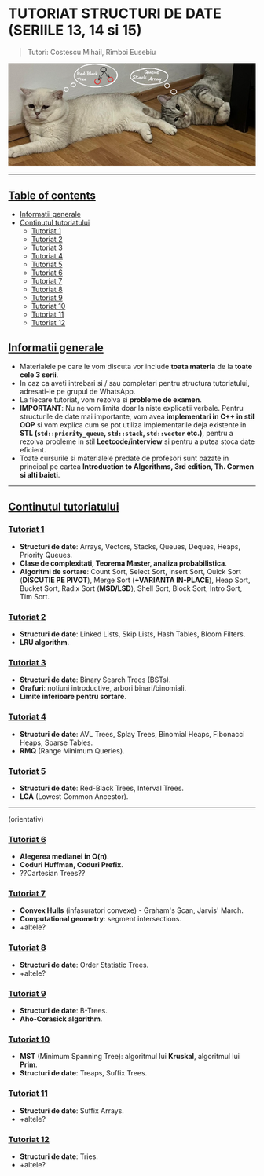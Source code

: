# TUTORIAT STRUCTURI DE DATE (SERIILE 13, 14 si 15)

> Tutori: Costescu Mihail, Rîmboi Eusebiu

![Image](administrative_stuff/images/bestpicever.png)

---

## <ins>Table of contents</ins>
  - [Informatii generale](#informatii-generale)
  - [Continutul tutoriatului](#continutul-tutoriatului)
    - [Tutoriat 1](#tutoriat-1)
    - [Tutoriat 2](#tutoriat-2)
    - [Tutoriat 3](#tutoriat-3)
    - [Tutoriat 4](#tutoriat-4)
    - [Tutoriat 5](#tutoriat-5)
    - [Tutoriat 6](#tutoriat-6)
    - [Tutoriat 7](#tutoriat-7)
    - [Tutoriat 8](#tutoriat-8)
    - [Tutoriat 9](#tutoriat-9)
    - [Tutoriat 10](#tutoriat-10)
    - [Tutoriat 11](#tutoriat-11)
    - [Tutoriat 12](#tutoriat-12)

## <ins>Informatii generale</ins>
* Materialele pe care le vom discuta vor include **toata materia** de la **toate cele 3 serii**.
* In caz ca aveti intrebari si / sau completari pentru structura tutoriatului, adresati-le pe grupul de WhatsApp.
* La fiecare tutoriat, vom rezolva si <b>probleme de examen</b>.
* <b>IMPORTANT</b>: Nu ne vom limita doar la niste explicatii verbale. Pentru structurile de date mai importante, vom avea <b>implementari in C++ in stil OOP</b> si vom explica cum se pot utiliza implementarile deja existente in <b>STL (`std::priority_queue`, `std::stack`, `std::vector` etc.)</b>, pentru a rezolva probleme in stil <b>Leetcode/interview</b> si pentru a putea stoca date eficient.
* Toate cursurile si materialele predate de profesori sunt bazate in principal pe cartea **Introduction to Algorithms, 3rd edition, Th. Cormen si alti baieti**.

---

## <ins>Continutul tutoriatului</ins>
### <ins>Tutoriat 1</ins>
* <b>Structuri de date</b>: Arrays, Vectors, Stacks, Queues, Deques, Heaps, Priority Queues.
* <b>Clase de complexitati, Teorema Master, analiza probabilistica</b>.
* <b>Algoritmi de sortare</b>: Count Sort, Select Sort, Insert Sort, Quick Sort (<b>DISCUTIE PE PIVOT</b>), Merge Sort (<b>+VARIANTA IN-PLACE</b>), Heap Sort, Bucket Sort, Radix Sort (<b>MSD/LSD</b>), Shell Sort, Block Sort, Intro Sort, Tim Sort.

### <ins>Tutoriat 2</ins>
* <b>Structuri de date</b>: Linked Lists, Skip Lists, Hash Tables, Bloom Filters.
* **LRU algorithm**.

### <ins>Tutoriat 3</ins>
* <b>Structuri de date</b>: Binary Search Trees (BSTs).
* <b>Grafuri</b>: notiuni introductive, arbori binari/binomiali.
* <b>Limite inferioare pentru sortare</b>.

### <ins>Tutoriat 4</ins>
* <b>Structuri de date</b>: AVL Trees, Splay Trees, Binomial Heaps, Fibonacci Heaps, Sparse Tables.
* <b>RMQ</b> (Range Minimum Queries).

### <ins>Tutoriat 5</ins>
- **Structuri de date**: Red-Black Trees, Interval Trees.
- **LCA** (Lowest Common Ancestor).

---

(orientativ)

### <ins>Tutoriat 6</ins>
- **Alegerea medianei in O(n)**.
- **Coduri Huffman, Coduri Prefix**.
- ??Cartesian Trees??

### <ins>Tutoriat 7</ins>
- **Convex Hulls** (infasuratori convexe) - Graham's Scan, Jarvis' March.
- **Computational geometry**: segment intersections.
- +altele?

### <ins>Tutoriat 8</ins>
- **Structuri de date**: Order Statistic Trees.
- +altele?

### <ins>Tutoriat 9</ins>
- **Structuri de date**: B-Trees.
- **Aho-Corasick algorithm**.

### <ins>Tutoriat 10</ins>
- **MST** (Minimum Spanning Tree): algoritmul lui **Kruskal**, algoritmul lui **Prim**.
- **Structuri de date**: Treaps, Suffix Trees.

### <ins>Tutoriat 11</ins>
- **Structuri de date**: Suffix Arrays.
- +altele?

### <ins>Tutoriat 12</ins>
- **Structuri de date**: Tries.
- +altele?
